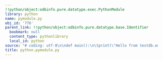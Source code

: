 ```yaml
---
!!python/object:odbinfo.pure.datatype.exec.PythonModule
library: python
name: pymodule.py
obj_id: '776'
parent_link: !!python/object:odbinfo.pure.datatype.base.Identifier
  bookmark: null
  content_type: pythonlibrary
  local_id: python
source: "# coding: utf-8\n\ndef main():\n\tprint(\"Hello from testdb.odb\")\n\n\n"
title: python.pymodule.py
---
```

